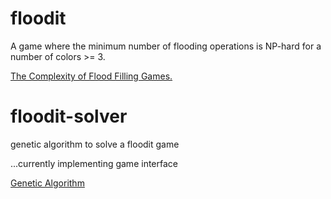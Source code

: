 # floodit

A game where the minimum number of flooding operations is NP-hard  for a number
of colors >= 3.

[The Complexity of Flood Filling Games.](https://arxiv.org/pdf/1001.4420.pdf)


# floodit-solver
genetic algorithm to solve a floodit game

...currently implementing game interface

[Genetic Algorithm](finished-ag/readme.txt)
